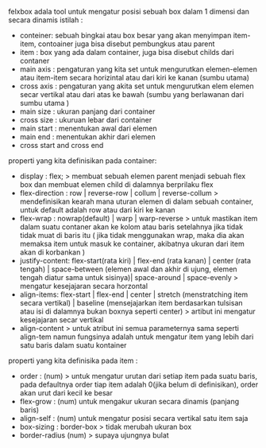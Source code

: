 felxbox adala tool untuk mengatur posisi sebuah box dalam 1 dimensi dan secara dinamis
istilah :
 - conteiner:  sebuah bingkai atau box besar yang akan menyimpan item-item, contoainer juga bisa disebut pembungkus atau parent
 - item :  box yang ada dalam container, juga bisa disebut childs dari contaner
 - main axis : pengaturan yang kita set untuk mengurutkan elemen-elemen atau item-item secara horizintal atau dari kiri ke kanan (sumbu utama)
 - cross axis : pengaturan yang akita set untuk mengurutkan elem elemen secar vertikal atau dari atas ke bawah (sumbu yang berlawanan dari sumbu utama )
 - main size : ukuran panjang dari container
 - cross size : ukuruan lebar dari container
 - main start : menentukan awal dari elemen
 - main end : menentukan akhir dari elemen
 - cross start and cross end


properti yang kita definisikan pada container:
 - display : flex;  > membuat sebuah elemen parent menjadi sebuah flex box dan membuat elemen child di dalamnya berprilaku flex
 - flex-direction : row | reverse-row | collum | reverse-collum > mendefinisikan kearah mana uturan elemen di dalam sebuah container, untuk default adalah row atau dari kiri ke kanan
 - flex-wrap : nowrap(default) | warp | warp-reverse > untuk mastikan item dalam suatu contaner akan ke kolom atau baris setelahnya jika tidak tidak muat di baris itu ( jika tidak menggunakan wrap, maka dia akan memaksa item untuk masuk ke container, akibatnya ukuran dari item akan di korbankan )
 - justify-content: flex-start(rata kiri) | flex-end (rata kanan) | center (rata tengah) | space-between (elemen awal dan akhir di ujung, elemen tengah diatur sama untuk sisinya)| space-around | space-evenly > mengatur kesejajaran secara horzontal
 - align-items: flex-start | flex-end | center | stretch (menstratching item secara vertikal) | baseline (mensejajarkan item berdasarkan tulsisan atau isi di dalamnya bukan boxnya seperti center) > artibut ini mengatur kesejajaran secar vertikal
- align-content > untuk atribut ini semua parameternya sama seperti align-tem namun fungsinya adalah untuk mengatur item yang lebih dari satu baris dalam suatu kontainer


properti yang kita definisika pada item :
 - order : (num) > untuk mengatur urutan dari setiap item pada suatu baris, pada defaultnya order tiap item adalah 0(jika belum di definisikan), order akan urut dari kecil ke besar
 - flex-grow : (num) untuk mengakur ukuran secara dinamis (panjang baris)
 - align-self : (num) untuk mengatur posisi secara vertikal satu item saja 
 - box-sizing : border-box > tidak merubah ukuran box
 - border-radius (num) > supaya ujungnya bulat

 